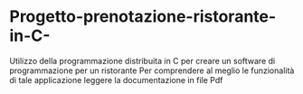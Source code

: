 # Progetto-prenotazione-ristorante-in-C-
Utilizzo della programmazione distribuita in C per creare un software di programmazione per un ristorante 
Per comprendere al meglio le funzionalità di tale applicazione leggere la documentazione in file Pdf
